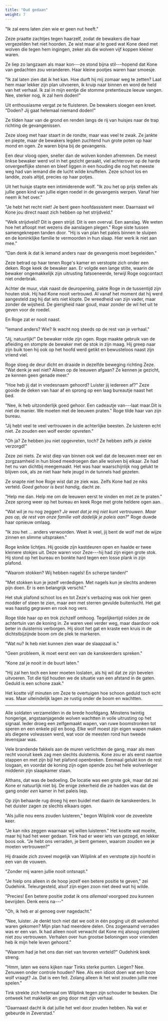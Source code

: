 ```yaml
---
title: "Oud gedaan"
weight: 7
---
```


"Ik zal eens laten zien wie er geen nut heeft."

Zeze praatte zachtjes tegen haarzelf, zodat de bewakers die haar
vergezelden het niet hoorden. Ze wist maar al te goed wat Kone deed met wolven die tegen hem ingingen, zeker als die wolven vijf koppen kleiner waren. 

Ze liep zo langzaam als maar kon---ze stond bijna stil---hopend dat
Kone van gedachten zou veranderen. Haar kleine pootjes waren haar smoesje.

"Ik zal laten zien dat ik het kan. Hoe durft hij mij zomaar weg te
zetten? Laat hem maar lekker zijn plan uitvoeren, ik kruip naar binnen
en word de held van het verhaal. Ik zal in mijn eentje die stomme
pretentieuze leeuw vangen. Nee, sterker nog, ik zal hem doden!"

Uit enthousiasme vergat ze te fluisteren. De bewakers sloegen een kreet. "Doden? Jij gaat helemaal niemand doden!"

Ze tilden haar van de grond en renden langs de rij van
huisjes naar de trap richting de gevangenissen. 

Zeze sloeg met haar staart in de rondte, maar was veel te zwak. Ze
jankte en piepte, maar de bewakers legden zuchtend hun grote poten op
haar mond en ogen. Ze waren bijna bij de gevangenis.

Een deur vloog open, sneller dan de wolven konden afremmen. De meest linkse bewaker werd vol in het
gezicht geraakt, viel achterover op de
harde onvergeeflijke stenen en bleef liggen in een houding die nog het
meeste weg had van iemand die de lucht wilde knuffelen. Zeze schoot los
en landde, zoals altijd, precies op haar potjes. 

Uit het huisje stapte een intimiderende wolf. "Ik zou het op prijs stellen als jullie geen kind van jullie eigen roedel in de gevangenis werpen. Vanaf hier neem ik het over."

"Je hebt het recht niet! Je bent geen hoofdassistent meer. Daarnaast wil Kone jou direct naast zich hebben op het strijdveld."

"Welk strijdveld? Dit is geen strijd. Dit is een overval. Een aanslag. We weten hoe het afloopt met wezens die aanslagen plegen." Roge siste tussen samengeknepen tanden door. "Hij is van plan het paleis binnen te sluipen en de koninklijke familie te vermoorden in hun slaap. Hier werk ik niet aan mee."

"Dan denk ik dat ik iemand anders naar de gevangenis moet
begeleiden."

Zeze betrad op haar tenen Roge's kamer en verstopte zich
onder een deken. Roge keek de bewaker aan. Er volgde een lange stilte,
waarin de bewaker ongemakkelijk zijn uitrusting fatsoeneerde, terwijl
Roge oogcontact niet onderbrak. 

Achter de muur, vlak naast de deuropening, pakte Roge in de tussentijd zijn houten stok. Hij had Kone nooit vertrouwd. Al vanaf het
moment dat hij werd aangesteld zag hij dat iets niet klopte. De wreedheid van zijn vader, maar zonder de wijsheid. De gierigheid naar goud, maar zonder de wil het uit te geven voor de roedel. 

En Roge zat er nooit naast. 

"Iemand anders? Wie? Ik wacht nog steeds op de rest van je verhaal."

"Jij, natuurlijk!" De bewaker rolde zijn ogen. Roge maakte gebruik van
de afleiding en stompte de bewaker met de stok in zijn maag. Hij greep naar zijn buik toen hij ook op het hoofd werd getikt en
bewusteloos naast zijn vriend viel.

Roge sloeg de deur dicht en draaide in dezelfde beweging richting Zeze. "Wat denk je wel niet? Alleen op de leeuwen afgaan? Ze kennen je
gezicht, ze kennen geen genade meer."

"Hoe heb jij dat in vredesnaam gehoord? Luister jij iedereen af?" Zeze
gooide de deken van haar af en sprong op een laag bureautje naast het
bed.

"Nee, ik heb uitzonderlijk goed gehoor. Een cadeautje van---laat maar.Dit is niet de manier. We moeten met de leeuwen praten." Roge tilde haar van zijn bureau.

"Jij hebt veel te veel vertrouwen in die achterlijke beesten. Ze luisteren echt niet. Ze zouden een wolf eerder opvreten."

"Oh ja? Ze hebben jou niet opgevreten, toch? Ze hebben zelfs je ziekte verzorgd!"

Zeze zei niets. Ze wist diep van binnen ook wel dat de leeuwen meer eer
en zorgzaamheid in hun bloed meedroegen dan alle wolven bij elkaar. Ze
had het nu van dichtbij meegemaakt. Het was haar waarschijnlijk nog
gelukt te blijven ook, als ze niet haar hele jeugd in de tunnels had gezeten.

Ze snapte niet hoe Roge wist dat ze ziek was. Zelfs Kone had ze niks
verteld. *Goed gehoor is best handig,* dacht ze.

"Help me dan. Help me om de leeuwen eerst te vinden en met ze te
praten." Zeze sprong weer op het bureau en keek Roge met grote heldere ogen aan.

"Wat wil je nu nog zeggen? *Je weet dat je mij niet kunt vertrouwen. Maar pas op, de rest van onze familie valt dadelijk je paleis aan?*" Roge duwde haar opnieuw omlaag.

"Ik zou het ... anders verwoorden. Weet ik veel, jij bent de wolf met
de wijze zinnen en slimme uitspraken."

Roge knikte lichtjes. Hij gooide zijn kastdeuren open en haalde er twee
kleinere stokjes uit. Deze waren voor Zeze---hij had zijn eigen grote stok. Hij stond op het bureau en bonkte hard tegen een
losse plank in zijn plafond.

"Waarom stokken? Wij hebben nagels! En scherpe tanden!"

"Met stokken kun je jezelf verdedigen. Met nagels kun je slechts anderen
pijn doen. Er is een belangrijk verschil."

Het stuk plafond schoot los en tot Zeze's verbazing was ook hier geen
modder of steen te zien, maar een met sterren gevulde buitenlucht. Het gat was haastig gegraven en rook nog vers.

Roge tilde haar op en trok zichzelf omhoog. Tegelijkertijd rolden ze de achtertuin van de koning in. Ze waren veel verder weg, maar daardoor ook beter in duisternis verborgen. Hij sloot het gat en kraste een kruis in de dichtstbijzijnde boom om de plek te markeren.

"Wat nu? Ik heb niet kunnen zien waar de slaapzaal is."

"Geen probleem, ik moet eerst een van de kanskeerders spreken."

"Kone zal je nooit in de buurt laten."

"Hij zal hen toch een keer moeten loslaten, als hij wil dat ze zijn
bevelen uitvoeren. Tot die tijd houden we de situatie van een afstand in
de gaten. Geduld is een schone zaak."

Het kostte vijf minuten om Zeze te overtuigen hoe schoon geduld toch echt was. Maar uiteindelijk lagen ze rustig onder de boom en wachtten.

___

Alle soldaten verzamelden in de brede hoofdgang. Minstens twintig hongerige, angstaanjagende wolven wachtten in
volle uitrusting op het signaal. Ieder droeg een zelfgemaakt wapen, van ruwe boomstronken tot speren en een enkele pijl en
boog. Elke wolf moest zijn eigen wapen maken als diegene volwassen werd, wat voor de meesten rond hun tweede levensjaar was.

Vele brandende fakkels aan de muren verlichtten de gang, maar als men
recht vooruit keek zag men slechts duisternis. Kone zou er als eerst
naartoe stappen en met zijn bijl het plafond openbreken. Eenmaal gelukt
kon de rest losgaan, en voordat de koning zijn
ogen opende zou het hele wolvenleger middenin zijn slaapkamer
staan. 

Althans, dat was de bedoeling. De locatie was een grote gok, maar dat zei Kone er natuurlijk niet bij. De enige zekerheid die ze hadden was dat de gang onder *een* kamer in het paleis liep.

Op zijn behaarde rug droeg hij een buidel met daarin de kanskeerders. In het duister zagen ze slechts elkaars ogen.

"Als jullie nou eens zouden luisteren," begon Wilplink voor de zoveelste
keer.

"Je kan niks zeggen waarnaar wij willen luisteren." Het kostte wat moeite, maar hij had het weer gedaan. Tink had er weer iets van gezegd, en lekker boos ook. "Je
hebt ons verraden, je bent gemeen, waarom zouden we je moeten
vertrouwen?" 

Hij draaide zich zoveel mogelijk van Wilplink af en
verstopte zijn hoofd in een van de vouwen.

"Zonder mij waren jullie nooit ontsnapt."

"Je hielp ons alleen in de hoop jezelf een betere positie te geven," zei
Oudehink. Teleurgesteld, alsof zijn eigen zoon niet deed wat hij wilde.

"Precies! Een betere positie zodat ik ons *allemaal* voorgoed zou kunnen
bevrijden. Denk eens na---"

"Oh, ik heb er al genoeg over nagedacht."

"Nee, luister. Je denkt toch niet dat we ooit in één poging uit dit
wolvenhol waren gekomen? Mijn plan had meerdere delen. Ons zogenaamd
verraden was er een van. Ik had alleen nooit verwacht dat Kone mij
alsnog compleet niet zou vertrouwen. Verhalen over hun grootse beloningen voor vrienden heb ik mijn hele leven gehoord."

"Waarom had je het ons dan niet van tevoren verteld?" Oudehink keek streng.

"Hmm, laten we eens kijken naar Tinks sterke punten. Liegen? Nee. Zenuwen onder controle houden? Nee. Als een idioot doen wat een boze wolf vraagt? Ja. Dat is een feit. Zolang alleen
ik het wist zouden jullie mee spelen."

Tink strekte zich helemaal om Wilplink tegen zijn schouder te beuken.
Die ontweek het makkelijk en ging door met zijn verhaal.

"Daarnaast dacht ik dat jullie het wel door zouden hebben. Na wat er gebeurde in Zeverstad."